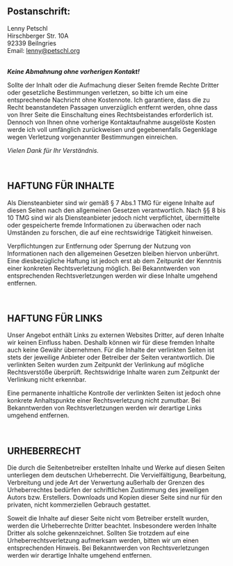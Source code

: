 <section class="m-20">
    <h1 class="text-2xl font-bold">Postanschrift:</h1>
    <p>Lenny Petschl<br>
        Hirschberger Str. 10A<br>
        92339 Beilngries<br>
        Email: <a class="link" href="mailto:lenny@petschl.org">lenny@petschl.org</a></p><br>
    <em><strong>Keine Abmahnung ohne vorherigen Kontakt!</strong></em>
    <p>Sollte
        der Inhalt oder die Aufmachung dieser Seiten fremde Rechte Dritter oder
        gesetzliche Bestimmungen verletzen, so bitte ich um eine entsprechende
        Nachricht ohne Kostennote.&nbsp;Ich garantiere, dass die zu Recht
        beanstandeten Passagen unverzüglich entfernt werden, ohne dass von Ihrer
        Seite die Einschaltung eines Rechtsbeistandes erforderlich ist. Dennoch
        von Ihnen ohne vorherige Kontaktaufnahme ausgelöste Kosten werde ich
        voll umfänglich zurückweisen und gegebenenfalls Gegenklage wegen
        Verletzung vorgenannter Bestimmungen einreichen.</p>
    <address><p>Vielen Dank für Ihr Verständnis.</p></address>
    <br>
    <h1 class="text-xl font-bold">HAFTUNG FÜR INHALTE</h1>
    <p>Als
        Diensteanbieter sind wir gemäß § 7 Abs.1 TMG für eigene Inhalte auf
        diesen Seiten nach den allgemeinen Gesetzen verantwortlich. Nach §§ 8
        bis 10 TMG sind wir als Diensteanbieter jedoch nicht verpflichtet,
        übermittelte oder gespeicherte fremde Informationen zu überwachen oder
        nach Umständen zu forschen, die auf eine rechtswidrige Tätigkeit
        hinweisen.</p>
    <p>Verpflichtungen zur Entfernung oder Sperrung der
        Nutzung von Informationen nach den allgemeinen Gesetzen bleiben hiervon
        unberührt. Eine diesbezügliche Haftung ist jedoch erst ab dem Zeitpunkt
        der Kenntnis einer konkreten Rechtsverletzung möglich. Bei Bekanntwerden
        von entsprechenden Rechtsverletzungen werden wir diese Inhalte umgehend
        entfernen.</p><br>
    <h1 class="text-xl font-bold">HAFTUNG FÜR LINKS</h1>
    <p>Unser Angebot enthält Links
        zu externen Websites Dritter, auf deren Inhalte wir keinen Einfluss
        haben. Deshalb können wir für diese fremden Inhalte auch keine Gewähr
        übernehmen. Für die Inhalte der verlinkten Seiten ist stets der
        jeweilige Anbieter oder Betreiber der Seiten verantwortlich. Die
        verlinkten Seiten wurden zum Zeitpunkt der Verlinkung auf mögliche
        Rechtsverstöße überprüft. Rechtswidrige Inhalte waren zum Zeitpunkt der
        Verlinkung nicht erkennbar.</p>
    <p>Eine permanente inhaltliche Kontrolle
        der verlinkten Seiten ist jedoch ohne konkrete Anhaltspunkte einer
        Rechtsverletzung nicht zumutbar. Bei Bekanntwerden von
        Rechtsverletzungen werden wir derartige Links umgehend entfernen.</p><br>
    <h1 class="text-xl font-bold">URHEBERRECHT</h1>
    <p>Die
        durch die Seitenbetreiber erstellten Inhalte und Werke auf diesen
        Seiten unterliegen dem deutschen Urheberrecht. Die Vervielfältigung,
        Bearbeitung, Verbreitung und jede Art der Verwertung außerhalb der
        Grenzen des Urheberrechtes bedürfen der schriftlichen Zustimmung des
        jeweiligen Autors bzw. Erstellers. Downloads und Kopien dieser Seite
        sind nur für den privaten, nicht kommerziellen Gebrauch gestattet.</p>
    <p>Soweit
        die Inhalte auf dieser Seite nicht vom Betreiber erstellt wurden,
        werden die Urheberrechte Dritter beachtet. Insbesondere werden Inhalte
        Dritter als solche gekennzeichnet. Sollten Sie trotzdem auf eine
        Urheberrechtsverletzung aufmerksam werden, bitten wir um einen
        entsprechenden Hinweis. Bei Bekanntwerden von Rechtsverletzungen werden
        wir derartige Inhalte umgehend entfernen.</p>
</section>
